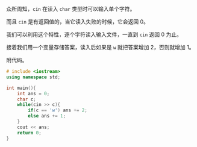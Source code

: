 众所周知，`cin` 在读入 `char` 类型时可以输入单个字符。

而且 `cin` 是有返回值的，当它读入失败的时候，它会返回 $0$。

我们可以利用这个特性，逐个字符读入输入文件，一直到 `cin` 返回 $0$ 为止。

接着我们用一个变量存储答案，读入后如果是 `w` 就把答案增加 $2$，否则就增加 $1$。

附代码。

```cpp
# include <iostream>
using namespace std;

int main(){
    int ans = 0;
    char c;
    while(cin >> c){
        if(c == 'w') ans += 2;
        else ans += 1;
    }
    cout << ans;
    return 0;
}
```